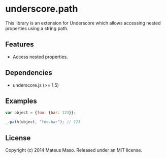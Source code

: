 underscore.path
===============
This library is an extension for Underscore which allows accessing nested properties using a string path.

## Features

* Access nested properties.

## Dependencies

* underscore.js (>= 1.5)

## Examples

```javascript
var object = {foo: {bar: 123}};

_.path(object, "foo.bar"); // 123
```

## License

Copyright (c) 2014 Mateus Maso. Released under an MIT license.
